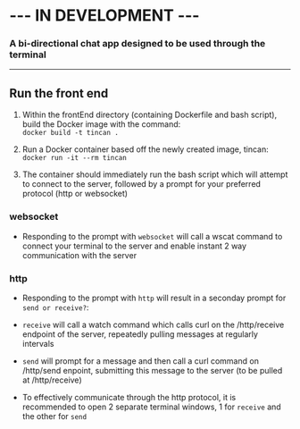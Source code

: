 # ---  IN DEVELOPMENT  ---

### A bi-directional chat app designed to be used through the terminal

-----------------------------------------

## Run the front end

1. Within the frontEnd directory (containing Dockerfile and bash script), build the Docker image with the command:  
`docker build -t tincan .`

2. Run a Docker container based off the newly created image, tincan:  
`docker run -it --rm tincan`

3. The container should immediately run the bash script which will attempt to connect to the server, followed by a prompt for your preferred protocol (http or websocket)

### websocket
- Responding to the prompt with `websocket` will call a wscat command to connect your terminal to the server and enable instant 2 way communication with the server

### http
- Responding to the prompt with `http` will result in a seconday prompt for `send or receive?`:
- `receive` will call a watch command which calls curl on the /http/receive endpoint of the server, repeatedly pulling messages at regularly intervals
- `send` will prompt for a message and then call a curl command on /http/send enpoint, submitting this message to the server (to be pulled at /http/receive)

- To effectively communicate through the http protocol, it is recommended to open 2 separate terminal windows, 1 for `receive` and the other for `send`

